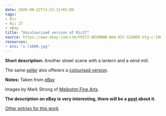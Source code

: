 ```yaml
---
date: 2020-08-22T13:53:11+02:00
tags:
- Ric
- Ric 27
- eBay
title: "Uncolourised version of Ric27"
source: https://www.ebay.com/itm/FRITZ-NEUMANN-AKA-RIC-SIGNED-Vtg-c-1960s-B-W-Etching-STREETSCENE-/133483534361?hash=item1f143d1819
resources:
- src: "s-l1600.jpg"
---
```


**Short description:** Another street scene with a lantern and a wind mill.

The same [seller](http://meibohmfinearts.com/) also offerers a [colourised version](/post/ric27).

**Notes:** Taken from [eBay](https://www.ebay.com/itm/FRITZ-NEUMANN-AKA-RIC-SIGNED-Vtg-c-1960s-B-W-Etching-STREETSCENE-/133483534361?hash=item1f143d1819)

Images by Mark Strong of [Meibohm Fine Arts](http://meibohmfinearts.com/).

**The description on eBay is very interesting, there will be a [post](/post/mystery-solved) about it.**

[Other entries for this work](/tags/Ric-27)
